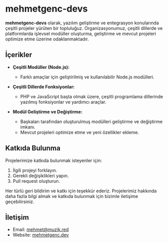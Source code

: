 # mehmetgenc-devs

**mehmetgenc-devs** olarak, yazılım geliştirme ve entegrasyon konularında çeşitli projeler yürüten bir topluluğuz. Organizasyonumuz, çeşitli dillerde ve platformlarda işlevsel modüller oluşturma, geliştirme ve mevcut projeleri optimize etme üzerine odaklanmaktadır.

## İçerikler

- **Çeşitli Modüller (Node.js):**
  - Farklı amaçlar için geliştirilmiş ve kullanılabilir Node.js modülleri.
  
- **Çeşitli Dillerde Fonksiyonlar:**
  - PHP ve JavaScript başta olmak üzere, çeşitli programlama dillerinde yazılmış fonksiyonlar ve yardımcı araçlar.
  
- **Modül Geliştirme ve Değiştirme:**
  - Başkaları tarafından oluşturulmuş modülleri geliştirme ve değiştirme imkanı.
  - Mevcut projeleri optimize etme ve yeni özellikler ekleme.

## Katkıda Bulunma

Projelerimize katkıda bulunmak isteyenler için:

1. İlgili projeyi forklayın.
2. Gerekli değişiklikleri yapın.
3. Pull request oluşturun.

Her türlü geri bildirim ve katkı için teşekkür ederiz. Projelerimiz hakkında daha fazla bilgi almak ve katkıda bulunmak için bizimle iletişime geçebilirsiniz.

## İletişim

- Email: mehmet@muzik.red
- Website: [mehmetgenc.dev](https://mehmetgenc.dev)
